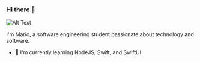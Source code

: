 ### Hi there 👋

![Alt Text](https://github.com/MrStoneDev/MrStoneDev/blob/4043a679e1b94d32ad56a5442be59fc95e15f7c5/Banner.png)


I'm Mario, a software engineering student passionate about technology and software.

- 🌱 I'm currently learning NodeJS, Swift, and SwiftUI.
<!--

**MrStoneDev/MrStoneDev** is a ✨ _special_ ✨ repository because its `README.md` (this file) appears on your GitHub profile.

Here are some ideas to get you started:

- 🔭 I’m currently working on ...
- 🌱 I’m currently learning ...
- 👯 I’m looking to collaborate on ...
- 🤔 I’m looking for help with ...
- 💬 Ask me about ...
- 📫 How to reach me: ...
- 😄 Pronouns: ...
- ⚡ Fun fact: ...
-->
